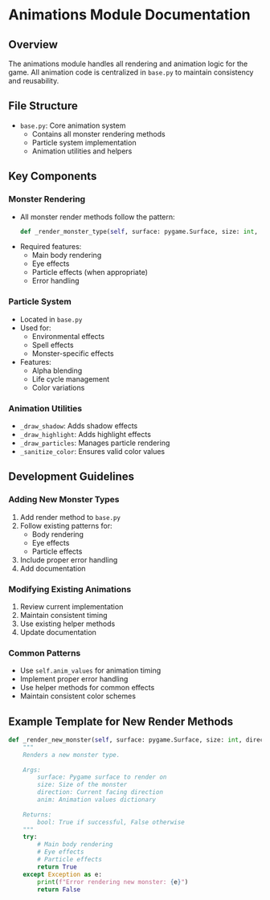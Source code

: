 # Animations Module Documentation

## Overview
The animations module handles all rendering and animation logic for the game. All animation code is centralized in `base.py` to maintain consistency and reusability.

## File Structure
- `base.py`: Core animation system
  - Contains all monster rendering methods
  - Particle system implementation
  - Animation utilities and helpers

## Key Components

### Monster Rendering
- All monster render methods follow the pattern:
  ```python
  def _render_monster_type(self, surface: pygame.Surface, size: int, direction: Direction, anim: dict) -> bool
  ```
- Required features:
  - Main body rendering
  - Eye effects
  - Particle effects (when appropriate)
  - Error handling

### Particle System
- Located in `base.py`
- Used for:
  - Environmental effects
  - Spell effects
  - Monster-specific effects
- Features:
  - Alpha blending
  - Life cycle management
  - Color variations

### Animation Utilities
- `_draw_shadow`: Adds shadow effects
- `_draw_highlight`: Adds highlight effects
- `_draw_particles`: Manages particle rendering
- `_sanitize_color`: Ensures valid color values

## Development Guidelines

### Adding New Monster Types
1. Add render method to `base.py`
2. Follow existing patterns for:
   - Body rendering
   - Eye effects
   - Particle effects
3. Include proper error handling
4. Add documentation

### Modifying Existing Animations
1. Review current implementation
2. Maintain consistent timing
3. Use existing helper methods
4. Update documentation

### Common Patterns
- Use `self.anim_values` for animation timing
- Implement proper error handling
- Use helper methods for common effects
- Maintain consistent color schemes

## Example Template for New Render Methods
```python
def _render_new_monster(self, surface: pygame.Surface, size: int, direction: Direction, anim: dict) -> bool:
    """
    Renders a new monster type.
    
    Args:
        surface: Pygame surface to render on
        size: Size of the monster
        direction: Current facing direction
        anim: Animation values dictionary
        
    Returns:
        bool: True if successful, False otherwise
    """
    try:
        # Main body rendering
        # Eye effects
        # Particle effects
        return True
    except Exception as e:
        print(f"Error rendering new monster: {e}")
        return False
``` 